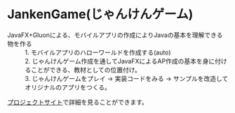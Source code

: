 # JankenGame(じゃんけんゲーム)
<dl>
<dt>JavaFX+Gluonによる、モバイルアプリの作成によりJavaの基本を理解できる物を作る</dt>
<dd>1. モバイルアプリのハローワールドを作成する(auto)</dd>
<dd>2. じゃんけんゲーム作成を通してJavaFXによるAP作成の基本を身に付けることができる、教材としての位置付け。</dd>
<dd>3. じゃんけんゲームをプレイ → 実装コードをみる → サンプルを改造してオリジナルのアプリをつくる。</dd>
</dl>
<a href="https://zenryokuservice.github.io/JankenGame/">プロジェクトサイト</a>で詳細を見ることができます。
